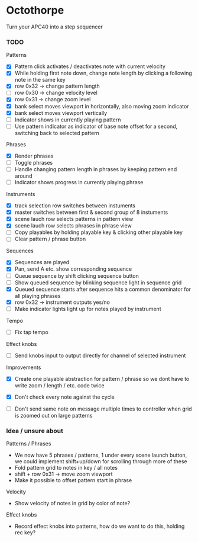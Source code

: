 
# Octothorpe

Turn your APC40 into a step sequencer


### TODO 
Patterns
- [X] Pattern click activates / deactivates note with current velocity
- [X] While holding first note down, change note length by clicking a following note in the same key
- [X] row 0x32 -> change pattern length
- [ ] row 0x30 -> change velocity level
- [X] row 0x31 -> change zoom level
- [X] bank select moves viewport in horizontally, also moving zoom indicator
- [X] bank select moves viewport vertically
- [ ] Indicator shows in currently playing pattern
- [ ] Use pattern indicator as indicator of base note offset for a second, switching back to selected pattern

Phrases
- [X] Render phrases
- [ ] Toggle phrases
- [ ] Handle changing pattern length in phrases by keeping pattern end around
- [ ] Indicator shows progress in currently playing phrase

Instruments
- [X] track selection row switches between instuments
- [X] master switches between first & second group of 8 instuments
- [X] scene lauch row selects patterns in pattern view
- [X] scene lauch row selects phrases in phrase view
- [ ] Copy playables by holding playable key & clicking other playable key
- [ ] Clear pattern / phrase button

Sequences
- [X] Sequences are played
- [X] Pan, send A etc. show corresponding sequence
- [ ] Queue sequence by shift clicking sequence button
- [ ] Show queued sequence by blinking sequence light in sequence grid
- [X] Queued sequence starts after sequence hits a common denominator for all playing phrases
- [X] row 0x32 -> instrument outputs yes/no
- [ ] Make indicator lights light up for notes played by instrument

Tempo
- [ ] Fix tap tempo

Effect knobs
- [ ] Send knobs input to output directly for channel of selected instrument

Improvements
- [X] Create one playable abstraction for pattern / phrase so we dont have to write zoom / length / etc. code twice
- [X] Don't check every note against the cycle
- [ ] Don't send same note on message multiple times to controller when grid is zoomed out on large patterns


### Idea / unsure about
Patterns / Phrases
- We now have 5 phrases / patterns, 1 under every scene launch button, we could implement shift+up/down for scrolling through more of these
- Fold pattern grid to notes in key / all notes
- shift + row 0x31 -> move zoom viewport
- Make it possible to offset pattern start in phrase

Velocity
- Show velocity of notes in grid by color of note?

Effect knobs
- Record effect knobs into patterns, how do we want to do this, holding rec key?
